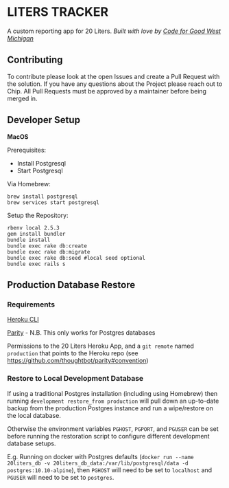# LITERS TRACKER

A custom reporting app for 20 Liters.
*Built with love by [Code for Good West Michigan](https://codeforgoodwm.org/)*

## Contributing

To contribute please look at the open Issues and create a Pull Request with the solution. If you have any questions about the Project please reach out to Chip. All Pull Requests must be approved by a maintainer before being merged in.

## Developer Setup

**MacOS**

Prerequisites:
- Install Postgresql
- Start Postgresql

Via Homebrew:
```
brew install postgresql
brew services start postgresql
```

Setup the Repository:
```
rbenv local 2.5.3
gem install bundler
bundle install
bundle exec rake db:create
bundle exec rake db:migrate
bundle exec rake db:seed #local seed optional
bundle exec rails s
```

## Production Database Restore

### Requirements

[Heroku CLI](https://devcenter.heroku.com/articles/heroku-cli)

[Parity](https://github.com/thoughtbot/parity) - N.B. This only works for Postgres databases

Permissions to the 20 Liters Heroku App, and a `git remote` named `production` that points to the Heroku repo (see https://github.com/thoughtbot/parity#convention)

### Restore to Local Development Database

If using a traditional Postgres installation (including using Homebrew) then running `development restore_from production` will pull down an up-to-date backup from the production Postgres instance and run a wipe/restore on the local database.

Otherwise the environment variables `PGHOST`, `PGPORT`, and `PGUSER` can be set before running the restoration script to configure different development database setups.

E.g. Running on docker with Postgres defaults (`docker run --name 20liters_db -v 20liters_db_data:/var/lib/postgresql/data -d postgres:10.10-alpine`), then `PGHOST` will need to be set to `localhost` and `PGUSER` will need to be set to `postgres`.
